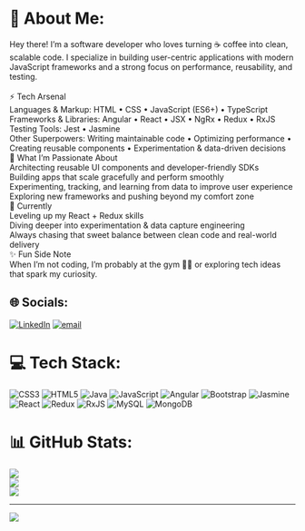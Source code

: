 # 💫 About Me:
Hey there! I’m a software developer who loves turning ☕ coffee into clean, scalable code. I specialize in building user-centric applications with modern JavaScript frameworks and a strong focus on performance, reusability, and testing.<br><br>⚡ Tech Arsenal<br>Languages & Markup: HTML • CSS • JavaScript (ES6+) • TypeScript<br>Frameworks & Libraries: Angular • React • JSX • NgRx • Redux • RxJS<br>Testing Tools: Jest • Jasmine<br>Other Superpowers: Writing maintainable code • Optimizing performance • Creating reusable components • Experimentation & data-driven decisions<br>🚀 What I’m Passionate About<br>Architecting reusable UI components and developer-friendly SDKs<br>Building apps that scale gracefully and perform smoothly<br>Experimenting, tracking, and learning from data to improve user experience<br>Exploring new frameworks and pushing beyond my comfort zone<br>🌱 Currently<br>Leveling up my React + Redux skills<br>Diving deeper into experimentation & data capture engineering<br>Always chasing that sweet balance between clean code and real-world delivery<br>✨ Fun Side Note<br>When I’m not coding, I’m probably at the gym 🏋️‍♂️ or exploring tech ideas that spark my curiosity.


## 🌐 Socials:
[![LinkedIn](https://img.shields.io/badge/LinkedIn-%230077B5.svg?logo=linkedin&logoColor=white)](https://linkedin.com/in/linkedin.com/in/anish-bhandarkar) [![email](https://img.shields.io/badge/Email-D14836?logo=gmail&logoColor=white)](mailto:anishbhandarkar25@gmail.com) 

# 💻 Tech Stack:
![CSS3](https://img.shields.io/badge/css3-%231572B6.svg?style=flat-square&logo=css3&logoColor=white) ![HTML5](https://img.shields.io/badge/html5-%23E34F26.svg?style=flat-square&logo=html5&logoColor=white) ![Java](https://img.shields.io/badge/java-%23ED8B00.svg?style=flat-square&logo=openjdk&logoColor=white) ![JavaScript](https://img.shields.io/badge/javascript-%23323330.svg?style=flat-square&logo=javascript&logoColor=%23F7DF1E) ![Angular](https://img.shields.io/badge/angular-%23DD0031.svg?style=flat-square&logo=angular&logoColor=white) ![Bootstrap](https://img.shields.io/badge/bootstrap-%238511FA.svg?style=flat-square&logo=bootstrap&logoColor=white) ![Jasmine](https://img.shields.io/badge/jasmine-%238A4182.svg?style=flat-square&logo=jasmine&logoColor=white) ![React](https://img.shields.io/badge/react-%2320232a.svg?style=flat-square&logo=react&logoColor=%2361DAFB) ![Redux](https://img.shields.io/badge/redux-%23593d88.svg?style=flat-square&logo=redux&logoColor=white) ![RxJS](https://img.shields.io/badge/rxjs-%23B7178C.svg?style=flat-square&logo=reactivex&logoColor=white) ![MySQL](https://img.shields.io/badge/mysql-4479A1.svg?style=flat-square&logo=mysql&logoColor=white) ![MongoDB](https://img.shields.io/badge/MongoDB-%234ea94b.svg?style=flat-square&logo=mongodb&logoColor=white)
# 📊 GitHub Stats:
![](https://github-readme-stats.vercel.app/api?username=AnishBhandarkar&theme=dark&hide_border=true&include_all_commits=false&count_private=false)<br/>
![](https://nirzak-streak-stats.vercel.app/?user=AnishBhandarkar&theme=dark&hide_border=true)<br/>
![](https://github-readme-stats.vercel.app/api/top-langs/?username=AnishBhandarkar&theme=dark&hide_border=true&include_all_commits=false&count_private=false&layout=compact)

---
[![](https://visitcount.itsvg.in/api?id=AnishBhandarkar&icon=10&color=0)](https://visitcount.itsvg.in)

<!-- Proudly created with GPRM ( https://gprm.itsvg.in ) -->
